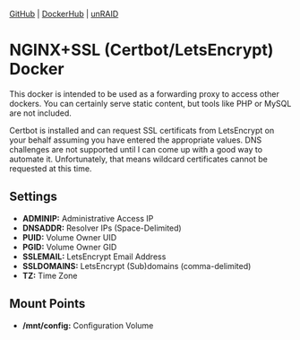 [GitHub](https://github.com/nephatrine/docker-nginx-ssl) |
[DockerHub](https://hub.docker.com/r/nephatrine/nginx-ssl/) |
[unRAID](https://github.com/nephatrine/unraid-docker-templates)

# NGINX+SSL (Certbot/LetsEncrypt) Docker

This docker is intended to be used as a forwarding proxy to access other dockers. You can certainly serve static content, but tools like PHP or MySQL are not included.

Certbot is installed and can request SSL certificats from LetsEncrypt on your behalf assuming you have entered the appropriate values. DNS challenges are not supported until I can come up with a good way to automate it. Unfortunately, that means wildcard certificates cannot be requested at this time.

## Settings

- **ADMINIP:** Administrative Access IP
- **DNSADDR:** Resolver IPs (Space-Delimited)
- **PUID:** Volume Owner UID
- **PGID:** Volume Owner GID
- **SSLEMAIL:** LetsEncrypt Email Address
- **SSLDOMAINS:** LetsEncrypt (Sub)domains (comma-delimited)
- **TZ:** Time Zone

## Mount Points

- **/mnt/config:** Configuration Volume